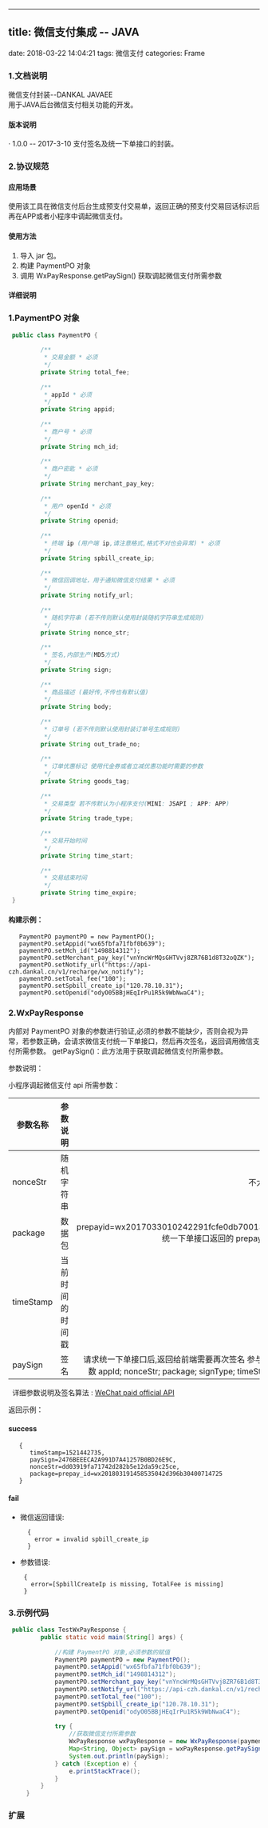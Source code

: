 ---------------------------
title: 微信支付集成 -- JAVA
---------------------------
date: 2018-03-22 14:04:21
tags: 微信支付
categories: Frame

### 1.文档说明

  微信支付封装--DANKAL JAVAEE    
  用于JAVA后台微信支付相关功能的开发。

#### 版本说明   
· 1.0.0 -- 2017-3-10 
支付签名及统一下单接口的封装。

### 2.协议规范
#### 应用场景
使用该工具在微信支付后台生成预支付交易单，返回正确的预支付交易回话标识后再在APP或者小程序中调起微信支付。

#### 使用方法
1. 导入 jar 包。
2. 构建 PaymentPO 对象 
3. 调用 WxPayResponse.getPaySign() 获取调起微信支付所需参数

#### 详细说明
### 1.PaymentPO 对象
   ```java
    public class PaymentPO {
    
            /**
             * 交易金额 * 必须
             */
            private String total_fee;
        
            /**
             * appId * 必须
             */
            private String appid;
        
            /**
             * 商户号 * 必须
             */
            private String mch_id;
        
            /**
             * 商户密匙 * 必须
             */
            private String merchant_pay_key;
        
            /**
             * 用户 openId * 必须
             */
            private String openid;
        
            /**
             * 终端 ip (用户端 ip,请注意格式,格式不对也会异常) * 必须
             */
            private String spbill_create_ip;
        
            /**
             * 微信回调地址，用于通知微信支付结果 * 必须
             */
            private String notify_url;
        
            /**
             * 随机字符串 (若不传则默认使用封装随机字符串生成规则)
             */
            private String nonce_str;
        
            /**
             * 签名,内部生产(MD5方式)
             */
            private String sign;
        
            /**
             * 商品描述 (最好传,不传也有默认值)
             */
            private String body;
        
            /**
             * 订单号 (若不传则默认使用封装订单号生成规则)
             */
            private String out_trade_no;
        
            /**
             * 订单优惠标记 使用代金券或者立减优惠功能时需要的参数
             */
            private String goods_tag;
        
            /**
             * 交易类型 若不传默认为小程序支付(MINI: JSAPI ; APP: APP)
             */
            private String trade_type;
        
            /**
             * 交易开始时间
             */
            private String time_start;
        
            /**
             * 交易结束时间
             */
            private String time_expire;
    }
   ```
   
#### 构建示例：

   ```
      PaymentPO paymentPO = new PaymentPO();
      paymentPO.setAppid("wx65fbfa71fbf0b639");
      paymentPO.setMch_id("1498814312");
      paymentPO.setMerchant_pay_key("vnYncWrMQsGHTVvj8ZR76B1d8T32oQZK");
      paymentPO.setNotify_url("https://api-czh.dankal.cn/v1/recharge/wx_notify");
      paymentPO.setTotal_fee("100");
      paymentPO.setSpbill_create_ip("120.78.10.31");
      paymentPO.setOpenid("odyO05BBjHEqIrPu1R5k9WbNwaC4");
   ```
   
### 2.WxPayResponse 

  内部对 PaymentPO 对象的参数进行验证,必须的参数不能缺少，否则会视为异常，若参数正确，会请求微信支付统一下单接口，然后再次签名，返回调用微信支付所需参数。 
  getPaySign()：此方法用于获取调起微信支付所需参数。   
   
  参数说明：

小程序调起微信支付 api 所需参数：   

| 参数名称        | 参数说明           | 备注  |
| --------------- |:------------------:| -----:|
| nonceStr        | 随机字符串         | 不大于 32 位 |
| package         | 数据包             | prepayid=wx2017033010242291fcfe0db70013231072 统一下单接口返回的 prepayid 参数值|
| timeStamp       | 当前时间的时间戳   | 单位 : 秒 |
| paySign         | 签名               | 请求统一下单接口后,返回给前端需要再次签名 参与签名的参数 appId; nonceStr; package; signType; timeStamp; key|

&nbsp;&nbsp;详细参数说明及签名算法 : [WeChat paid official API](https://pay.weixin.qq.com/wiki/doc/api/wxa/wxa_api.php?chapter=7_7&index=5)   
  
返回示例：

#### success

   ```
      {
         timeStamp=1521442735, 
         paySign=2476BEEECA2A991D7A41257B0BD26E9C, 
         nonceStr=dd03919fa71742d282b5e12da59c25ce, 
         package=prepay_id=wx201803191458535042d396b30400714725
      }
   ```
       
#### fail 
- 微信返回错误:

   ```
     {
       error = invalid spbill_create_ip
     }
   ```
   
- 参数错误:

   ```
    {
      error=[SpbillCreateIp is missing, TotalFee is missing]
    }  
   ```
      
### 3.示例代码
   ```java
    public class TestWxPayResponse {
            public static void main(String[] args) {
    
                //构建 PaymentPO 对象,必须参数的赋值
                PaymentPO paymentPO = new PaymentPO();
                paymentPO.setAppid("wx65fbfa71fbf0b639");
                paymentPO.setMch_id("1498814312");
                paymentPO.setMerchant_pay_key("vnYncWrMQsGHTVvj8ZR76B1d8T32oQZK");
                paymentPO.setNotify_url("https://api-czh.dankal.cn/v1/recharge/wx_notify");
                paymentPO.setTotal_fee("100");
                paymentPO.setSpbill_create_ip("120.78.10.31");
                paymentPO.setOpenid("odyO05BBjHEqIrPu1R5k9WbNwaC4");
        
                try {
                    //获取微信支付所需参数
                    WxPayResponse wxPayResponse = new WxPayResponse(paymentPO);
                    Map<String, Object> paySign = wxPayResponse.getPaySign();
                    System.out.println(paySign);
                } catch (Exception e) {
                    e.printStackTrace();
                }
            }
        }
   ```
### 扩展